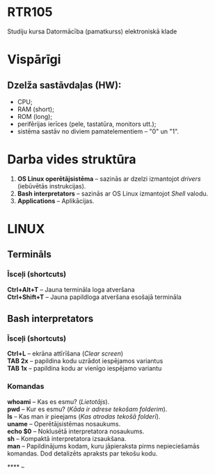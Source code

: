 # RTR105
Studiju kursa Datormācība (pamatkurss) elektroniskā klade  
# Vispārīgi
## Dzelža sastāvdaļas (HW):
- CPU;  
- RAM (short);  
- ROM (long);  
- perifērijas ierīces (pele, tastatūra, monitors utt.);
- sistēma sastāv no diviem pamatelementiem – "0" un "1".  

# Darba vides struktūra
1. **OS Linux operētājsistēma** – sazinās ar dzelzi izmantojot *drivers* (iebūvētās instrukcijas).  
2. **Bash interpretators** – sazinās ar OS Linux izmantojot *Shell* valodu.  
3. **Applications** – Aplikācijas. 

# LINUX
## Termināls
### Īsceļi (shortcuts)
**Ctrl+Alt+T** – Jauna termināla loga atveršana  
**Ctrl+Shift+T** – Jauna papildloga atveršana esošajā termināla  

## Bash interpretators
### Īsceļi (shortcuts)
**Ctrl+L** – ekrāna attīrīšana (*Clear screen*)  
**TAB 2x** – papildina kodu uzrādot iespējamos variantus  
**TAB 1x** – papildina kodu ar vienīgo iespējamo variantu
### Komandas
**whoami** – Kas es esmu? (*Lietotājs*).  
**pwd** – Kur es esmu? (*Kāda ir adrese tekošam folderim*).  
**ls** – Kas man ir pieejams (*Kas atrodas tekošā folderī*).  
**uname** – Operētājsistēmas nosaukums.  
**echo $0** – Noklusētā interpretatora nosaukums.  
**sh** – Kompaktā interpretatora izsaukšana.  
**man** – Papildinājums kodam, kuru jāpieraksta pirms nepieciešamās komandas. Dod detalizēts apraksts par tekošu kodu.



**** – 
